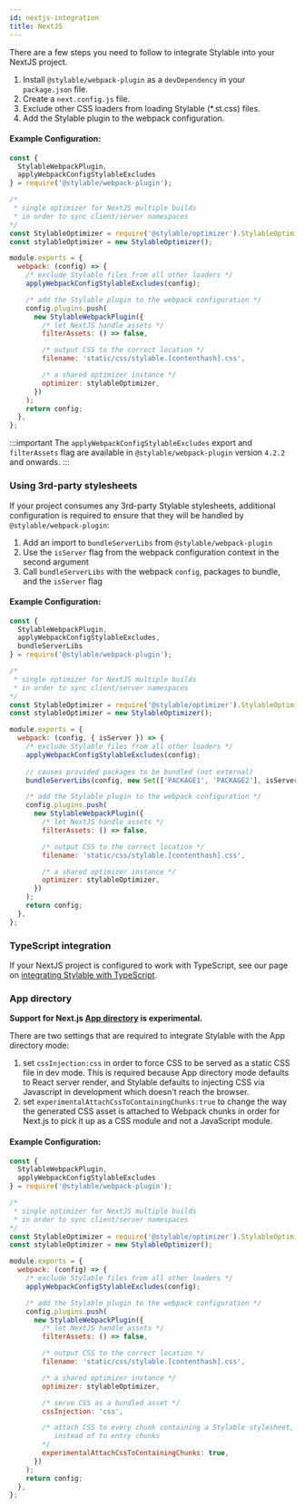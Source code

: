 ```yaml
---
id: nextjs-integration
title: NextJS
---
```


There are a few steps you need to follow to integrate Stylable into your NextJS project.

1. Install `@stylable/webpack-plugin` as a `devDependency` in your `package.json` file.
2. Create a `next.config.js` file.
3. Exclude other CSS loaders from loading Stylable (\*.st.css) files.
4. Add the Stylable plugin to the webpack configuration.

#### Example Configuration:

<!-- prettier-ignore-start -->

```js title="next.config.js"
const { 
  StylableWebpackPlugin,
  applyWebpackConfigStylableExcludes 
} = require('@stylable/webpack-plugin');

/* 
 * single optimizer for NextJS multiple builds 
 * in order to sync client/server namespaces 
*/
const StylableOptimizer = require('@stylable/optimizer').StylableOptimizer;
const stylableOptimizer = new StylableOptimizer();

module.exports = {
  webpack: (config) => {
    /* exclude Stylable files from all other loaders */
    applyWebpackConfigStylableExcludes(config);

    /* add the Stylable plugin to the webpack configuration */
    config.plugins.push(
      new StylableWebpackPlugin({
        /* let NextJS handle assets */
        filterAssets: () => false,

        /* output CSS to the correct location */
        filename: 'static/css/stylable.[contenthash].css',

        /* a shared optimizer instance */
        optimizer: stylableOptimizer,
      })
    );
    return config;
  },
};
```

<!-- prettier-ignore-end -->

:::important
The `applyWebpackConfigStylableExcludes` export and `filterAssets` flag are available in `@stylable/webpack-plugin` version `4.2.2` and onwards.
:::

### Using 3rd-party stylesheets

If your project consumes any 3rd-party Stylable stylesheets, additional configuration is required to ensure that they will be handled by `@stylable/webpack-plugin`:

1. Add an import to `bundleServerLibs` from `@stylable/webpack-plugin`
2. Use the `isServer` flag from the webpack configuration context in the second argument 
3. Call `bundleServerLibs` with the webpack `config`, packages to bundle, and the `isServer` flag

#### Example Configuration:

<!-- prettier-ignore-start -->

```js title="next.config.js"
const { 
  StylableWebpackPlugin,
  applyWebpackConfigStylableExcludes,
  bundleServerLibs
} = require('@stylable/webpack-plugin');

/* 
 * single optimizer for NextJS multiple builds 
 * in order to sync client/server namespaces 
*/
const StylableOptimizer = require('@stylable/optimizer').StylableOptimizer;
const stylableOptimizer = new StylableOptimizer();

module.exports = {
  webpack: (config, { isServer }) => {
    /* exclude Stylable files from all other loaders */
    applyWebpackConfigStylableExcludes(config);
    
    // causes provided packages to be bundled (not external)
    bundleServerLibs(config, new Set(['PACKAGE1', 'PACKAGE2'], isServer));

    /* add the Stylable plugin to the webpack configuration */
    config.plugins.push(
      new StylableWebpackPlugin({
        /* let NextJS handle assets */
        filterAssets: () => false,

        /* output CSS to the correct location */
        filename: 'static/css/stylable.[contenthash].css',

        /* a shared optimizer instance */
        optimizer: stylableOptimizer,
      })
    );
    return config;
  },
};
```

<!-- prettier-ignore-end -->

### TypeScript integration

If your NextJS project is configured to work with TypeScript, see our page on [integrating Stylable with TypeScript](/docs/getting-started/typescript-integration).

### App directory

**Support for Next.js [App directory](https://beta.nextjs.org/docs/app-directory-roadmap) is experimental.**

There are two settings that are required to integrate Stylable with the App directory mode:

1. set `cssInjection:css` in order to force CSS to be served as a static CSS file in dev mode. This is required because App directory mode defaults to React server render, and Stylable defaults to injecting CSS via Javascript in development which doesn't reach the browser.
2. set `experimentalAttachCssToContainingChunks:true` to change the way the generated CSS asset is attached to Webpack chunks in order for Next.js to pick it up as a CSS module and not a JavaScript module.

#### Example Configuration:

<!-- prettier-ignore-start -->

```js title="next.config.js"
const { 
  StylableWebpackPlugin,
  applyWebpackConfigStylableExcludes 
} = require('@stylable/webpack-plugin');

/* 
 * single optimizer for NextJS multiple builds 
 * in order to sync client/server namespaces 
*/
const StylableOptimizer = require('@stylable/optimizer').StylableOptimizer;
const stylableOptimizer = new StylableOptimizer();

module.exports = {
  webpack: (config) => {
    /* exclude Stylable files from all other loaders */
    applyWebpackConfigStylableExcludes(config);

    /* add the Stylable plugin to the webpack configuration */
    config.plugins.push(
      new StylableWebpackPlugin({
        /* let NextJS handle assets */
        filterAssets: () => false,

        /* output CSS to the correct location */
        filename: 'static/css/stylable.[contenthash].css',

        /* a shared optimizer instance */
        optimizer: stylableOptimizer,

        /* serve CSS as a bundled asset */
        cssInjection: 'css',

        /* attach CSS to every chunk containing a Stylable stylesheet,
           instead of to entry chunks 
        */
        experimentalAttachCssToContainingChunks: true,
      })
    );
    return config;
  },
};
```

<!-- prettier-ignore-end -->
